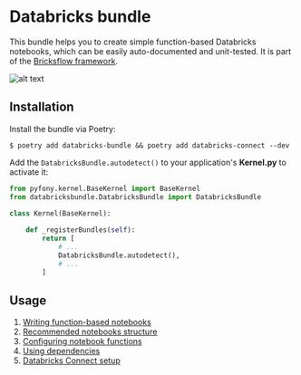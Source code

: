 # Databricks bundle

This bundle helps you to create simple function-based Databricks notebooks, which can be easily auto-documented and unit-tested. It is part of the [Bricksflow framework](https://github.com/bricksflow/bricksflow).

![alt text](docs/function-based-notebook.png "Databricks function-based notebook example")

## Installation

Install the bundle via Poetry:

```
$ poetry add databricks-bundle && poetry add databricks-connect --dev
```

Add the `DatabricksBundle.autodetect()` to your application's **Kernel.py** to activate it:

```python
from pyfony.kernel.BaseKernel import BaseKernel
from databricksbundle.DatabricksBundle import DatabricksBundle

class Kernel(BaseKernel):
    
    def _registerBundles(self):
        return [
            # ...
            DatabricksBundle.autodetect(),
            # ...
        ]
```

## Usage

1. [Writing function-based notebooks](docs/function-based-notebooks.md)
1. [Recommended notebooks structure](docs/structure.md)
1. [Configuring notebook functions](docs/configuration.md)
1. [Using dependencies](docs/dependencies.md)
1. [Databricks Connect setup](docs/databricks-connect.md)
